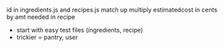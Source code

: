 id in ingredients.js and recipes.js match up
multiply estimatedcost in cents by amt needed in recipe

- start with easy test files (ingredients, recipe)
- trickier = pantry, user
